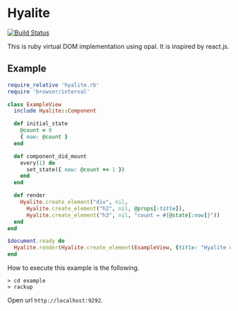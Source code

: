 Hyalite
====

[![Build Status](https://travis-ci.org/youchan/hyalite.svg?branch=master)](https://travis-ci.org/youchan/hyalite)

This is ruby virtual DOM implementation using opal. It is inspired by react.js.

Example
----

```ruby
require_relative 'hyalite.rb'
require 'browser/interval'

class ExampleView
  include Hyalite::Component

  def initial_state
    @count = 0
    { now: @count }
  end

  def component_did_mount
    every(1) do
      set_state({ now: @count += 1 })
    end
  end

  def render
    Hyalite.create_element("div", nil,
      Hyalite.create_element("h2", nil, @props[:title]),
      Hyalite.create_element("h3", nil, "count = #{@state[:now]}"))
  end
end

$document.ready do
  Hyalite.render(Hyalite.create_element(ExampleView, {title: "Hyalite counter example"}), $document['.container'])
end
```

How to execute this example is the following.

```
> cd example
> rackup
```

Open url `http://localhost:9292`.
